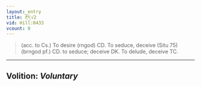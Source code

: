 ```yaml
---
layout: entry
title: རྔོད་√2
vid: Hill:0433
vcount: 0
---
```

> (acc\. to Cs\.) To desire (rngod) CD\. To seduce, deceive (Situ 75) (brngod pf\.) CD\. to seduce; deceive DK\. To delude, deceive TC\.

---
Volition: _Voluntary_
---

